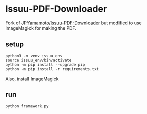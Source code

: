# Issuu-PDF-Downloader

Fork of [JPYamamoto/Issuu-PDF-Downloader](https://github.com/JPYamamoto/Issuu-PDF-Downloader) but modified to use ImageMagick for making the PDF.

## setup
```
python3 -m venv issuu_env
source issuu_env/bin/activate
python -m pip install --upgrade pip
python -m pip install -r requirements.txt
```
Also, install ImageMagick

## run
`python framework.py`